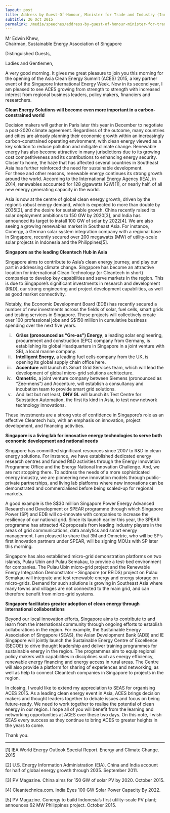 ```yaml
---
layout: post
title: ​Address by Guest-Of-Honour, Minister for Trade and Industry (Industry), Mr S Iswaran, for Asia Clean Energy Summit (ACES) Opening Ceremony
subtitle: 26 Oct 2015
permalink: /media/speeches/address-by-guest-of-honour-minister-for-trade-and-industry-(industry)-mr-s-iswaran-for-asia-clean-energy-summit-(aces)-opening-ceremony/
---
```



Mr Edwin Khew, 
<br>Chairman, Sustainable Energy Association of Singapore

Distinguished Guests,

Ladies and Gentlemen,

A very good morning.  It gives me great pleasure to join you this morning for the opening of the Asia Clean Energy Summit (ACES) 2015, a key partner event of the Singapore International Energy Week. Now in its second year, I am pleased to see ACES growing from strength to strength with increased interest from regional business leaders, policy makers, financiers and researchers.

**Clean Energy Solutions will become even more important in a carbon-constrained world**

Decision makers will gather in Paris later this year in December to negotiate a post-2020 climate agreement. Regardless of the outcome, many countries and cities are already planning their economic growth within an increasingly carbon-constrained operating environment, with clean energy viewed as a key solution to reduce pollution and mitigate climate change. Renewable energy has also become attractive in many jurisdictions due to its growing cost competitiveness and its contributions to enhancing energy security. Closer to home, the haze that has affected several countries in Southeast Asia has further reinforced the need for sustainable development.   
For these and other reasons, renewable energy continues its strong growth around the world. According to the International Energy Agency (IEA), in 2014, renewables accounted for 128 gigawatts (GW)[1], or nearly half, of all new energy generating capacity in the world.  

Asia is now at the centre of global clean energy growth, driven by the region’s robust energy demand, which is expected to more than double by 2035[2], and the desire for sustainable growth. China recently raised its solar deployment ambitions to 150 GW by 2020[3], and India has announced its target to install 100 GW of solar by 2022[4].  We are also seeing a growing renewables market in Southeast Asia.  For instance, Conergy, a German solar system integration company with a regional base in Singapore, recently secured over 200 megawatts (MW) of utility-scale solar projects in Indonesia and the Philippines[5].

**Singapore as the leading Cleantech Hub in Asia**

Singapore aims to contribute to Asia’s clean energy journey, and play our part in addressing climate change. Singapore has become an attractive location for international Clean Technology (or Cleantech in short) companies to develop key capabilities and serve markets in the region. This is due to Singapore’s significant investments in research and development (R&D), our strong engineering and project development capabilities, as well as good market connectivity.

Notably, the Economic Development Board (EDB) has recently secured a number of new investments across the fields of solar, fuel cells, smart grids and testing services in Singapore. These projects will collectively create over 100 professional jobs and S$150 million in cumulative business spending over the next five years.

+ **Gräss (pronounced as “Gre-as”) Energy**, a leading solar engineering, procurement and construction (EPC) company from Germany, is establishing its global Headquarters in Singapore in a joint venture with SBI, a local marine company. 
+ **Intelligent Energy**, a leading fuel cells company from the UK, is opening its global supply chain office here.
+ **Accenture** will launch its Smart Grid Services team, which will lead the development of global micro-grid solutions architecture.
+ **Omnetric**, a joint venture company between Siemens (pronounced as “Zee-mens”) and Accenture, will establish a consultancy and incubation team to provide smart grid solutions.
+ And last but not least, **DNV GL** will launch its Test Centre for Substation Automation, the first its kind in Asia, to test new network technology innovations.

These investments are a strong vote of confidence in Singapore’s role as an effective Cleantech hub, with an emphasis on innovation, project development, and financing activities.

**Singapore is a living lab for innovative energy technologies to serve both economic development and national needs**

Singapore has committed significant resources since 2007 to R&D in clean energy solutions. For instance, we have established dedicated energy research centres and funded R&D activities through the Energy Innovation Programme Office and the Energy National Innovation Challenge. And, we are not stopping there. To address the needs of a more sophisticated energy industry, we are pioneering new innovation models through public-private partnerships, and living lab platforms where new innovations can be demonstrated and commercialised before being scaled-up for regional markets.

A good example is the S$30 million Singapore Power Energy Advanced Research and Development or SPEAR programme through which Singapore Power (SP) and EDB will co-innovate with companies to increase the resiliency of our national grid. Since its launch earlier this year, the SPEAR programme has attracted 42 proposals from leading industry players in the areas of grid communications, data analytics and smart energy management. I am pleased to share that 3M and Omnetric, who will be SP’s first innovation partners under SPEAR, will be signing MOUs with SP later this morning.

Singapore has also established micro-grid demonstration platforms on two islands, Pulau Ubin and Pulau Semakau, to provide a test-bed environment for companies. The Pulau Ubin micro-grid project and the Renewable Energy Integration Demonstrator – Singapore (or REIDS) project on Pulau Semakau will integrate and test renewable energy and energy storage on micro-grids. Demand for such solutions is growing in Southeast Asia where many towns and villages are not connected to the main grid, and can therefore benefit from micro-grid systems.

**Singapore facilitates greater adoption of clean energy through international collaborations**

Beyond our local innovation efforts, Singapore aims to contribute to and learn from the international community through ongoing efforts to establish collaborations in the region. For example, the Sustainable Energy Association of Singapore (SEAS), the Asian Development Bank (ADB) and IE Singapore will jointly launch the Sustainable Energy Centre of Excellence (SECOE) to drive thought leadership and deliver training programmes for sustainable energy in the region. The programmes aim to equip regional policy makers with capabilities in disciplines such as energy efficiency, renewable energy financing and energy access in rural areas. The Centre will also provide a platform for sharing of experiences and networking, as well as help to connect Cleantech companies in Singapore to projects in the region. 

In closing, I would like to extend my appreciation to SEAS for organising ACES 2015. As a leading clean energy event in Asia, ACES brings decision makers and thought leaders together to debate issues and focus on being future-ready. We need to work together to realise the potential of clean energy in our region. I hope all of you will benefit from the learning and networking opportunities at ACES over these two days. On this note, I wish SEAS every success as they continue to bring ACES to greater heights in the years to come.

Thank you.

___

[1] IEA World Energy Outlook Special Report. Energy and Climate Change. 2015

[2] U.S. Energy Information Administration (EIA). China and India account for half of global energy growth through 2035. September 2011.

[3] PV Magazine. China aims for 150 GW of solar PV by 2020. October 2015.

[4] Cleantechnica.com. India Eyes 100 GW Solar Power Capacity By 2022.

[5] PV Magazine. Conergy to build Indonesia’s first utility-scale PV plant; announces 62 MW Philippines project. October 2015.

<style type='text/css'>
	li { list-style-type: lower-roman; padding-left: 10px}
    .content li > ul { margin-top: 0px !important; }
    .content ul > li:last-child { margin-top: 0px !important; }
</style>

